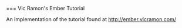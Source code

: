 === Vic Ramon's Ember Tutorial

An implementation of the tutorial found at http://ember.vicramon.com/
